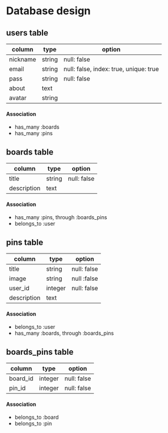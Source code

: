 # Database design

## users table
| column | type | option |
| ---- | ---- | ---- |
| nickname | string | null: false |
| email | string | null: false, index: true, unique: true |
| pass | string | null: false |
| about | text |  |
| avatar | string |  |

#### Association
- has_many :boards
- has_many :pins

## boards table
| column | type | option |
| ---- | ---- | ---- |
| title | string | null: false |
| description | text |  |

#### Association
- has_many :pins, through :boards_pins
- belongs_to :user

## pins table
| column | type | option |
| ---- | ---- | ---- |
| title | string | null: false |
| image | string | null :false |
| user_id | integer | null: false |
| description | text |  |

#### Association
- belongs_to :user
- has_many :boards, through :boards_pins

## boards_pins table
| column | type | option |
| ---- | ---- | ---- |
| board_id | integer | null: false |
| pin_id | integer | null: false |

#### Association
- belongs_to :board
- belongs_to :pin
